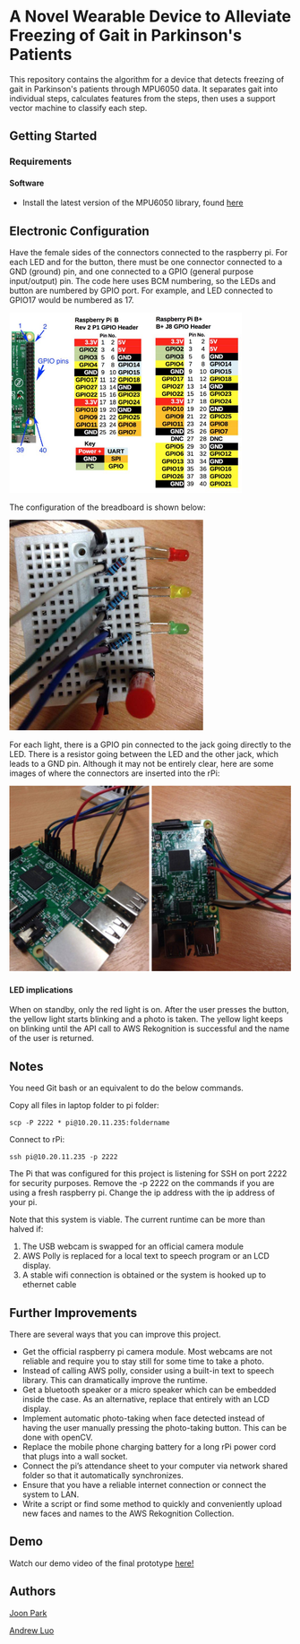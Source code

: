 # A Novel Wearable Device to Alleviate Freezing of Gait in Parkinson's Patients
This repository contains the algorithm for a device that detects freezing of gait in Parkinson's patients through MPU6050 data. It separates gait into individual steps, calculates features from the steps, then uses a support vector machine to classify each step.

## Getting Started
### Requirements
#### Software
* Install the latest version of the MPU6050 library, found [here](https://github.com/jrowberg/i2cdevlib/tree/master/Arduino/MPU6050)


## Electronic Configuration
Have the female sides of the connectors connected to the raspberry pi.
For each LED and for the button, there must be one connector connected to a GND (ground) pin, and one connected to a GPIO (general purpose input/output) pin.
The code here uses BCM numbering, so the LEDs and button are numbered by GPIO port. For example, and LED connected to GPIO17 would be numbered as 17.

![alt text](https://github.com/joonyoungpark/SmartAttendanceSystem/blob/master/images/rbpconfiguration.PNG "rbpblueprint")

The configuration of the breadboard is shown below:

![alt text](https://github.com/joonyoungpark/SmartAttendanceSystem/blob/master/images/breadboard.PNG "breadboard")

For each light, there is a GPIO pin connected to the jack going directly to the LED.
There is a resistor going between the LED and the other jack, which leads to a GND pin.
Although it may not be entirely clear, here are some images of where the connectors are inserted into the rPi:

![alt text](https://github.com/joonyoungpark/SmartAttendanceSystem/blob/master/images/pi.PNG "raspberrypi3")

#### LED implications
When on standby, only the red light is on. After the user presses the button, the yellow light starts blinking and a photo is taken.
The yellow light keeps on blinking until the API call to AWS Rekognition is successful and the name of the user is returned.

## Notes
You need Git bash or an equivalent to do the below commands.

Copy all files in laptop folder to pi folder:

```
scp -P 2222 * pi@10.20.11.235:foldername
```

Connect to rPi:

```
ssh pi@10.20.11.235 -p 2222
```

The Pi that was configured for this project is listening for SSH on port 2222 for security purposes.
Remove the -p 2222 on the commands if you are using a fresh raspberry pi.
Change the ip address with the ip address of your pi.

Note that this system is viable. The current runtime can be more than halved if:
1. The USB webcam is swapped for an official camera module
2. AWS Polly is replaced for a local text to speech program or an LCD display.
3. A stable wifi connection is obtained or the system is hooked up to ethernet cable

## Further Improvements
There are several ways that you can improve this project.
* Get the official raspberry pi camera module. Most webcams are not reliable and require you to stay still for some time to take a photo.
* Instead of calling AWS polly, consider using a built-in text to speech library. This can dramatically improve the runtime.
* Get a bluetooth speaker or a micro speaker which can be embedded inside the case. As an alternative, replace that entirely with an LCD display.
* Implement automatic photo-taking when face detected instead of having the user manually pressing the photo-taking button. This can be done with openCV.
* Replace the mobile phone charging battery for a long rPi power cord that plugs into a wall socket.
* Connect the pi’s attendance sheet to your computer via network shared folder so that it automatically synchronizes.
* Ensure that you have a reliable internet connection or connect the system to LAN.
* Write a script or find some method to quickly and conveniently upload new faces and names to the AWS Rekognition Collection.

## Demo
Watch our demo video of the final prototype [here!](https://youtu.be/uYNlw-RQ0Lo)

## Authors
[Joon Park](https://joonyoungpark.github.io/)

[Andrew Luo](https://andrew-luo1.github.io/)

